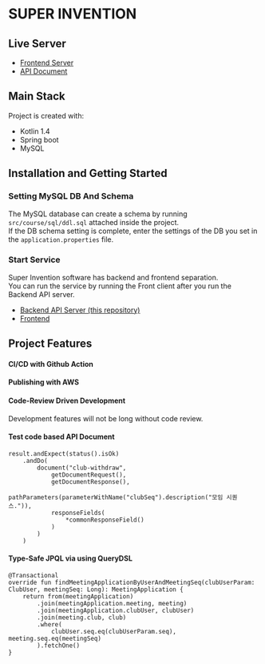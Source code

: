 # SUPER INVENTION

## Live Server
- [Frontend Server](http://mannal.ga)
- [API Document](http://mannal.ga:8080/docs/index.html)

## Main Stack
Project is created with:
- Kotlin 1.4
- Spring boot
- MySQL

## Installation and Getting Started
### Setting MySQL DB And Schema
The MySQL database can create a schema by running `src/course/sql/ddl.sql` attached inside the project.<br>
If the DB schema setting is complete, enter the settings of the DB you set in the `application.properties` file.

### Start Service
Super Invention software has backend and frontend separation.<br>
You can run the service by running the Front client after you run the Backend API server.


- [Backend API Server (this repository)](https://github.com/TASK-FORCE/super-invention)
- [Frontend](https://github.com/TASK-FORCE/super-front)

## Project Features
#### CI/CD with Github Action

#### Publishing with AWS

#### Code-Review Driven Development
Development features will not be long without code review.

#### Test code based API Document
```
result.andExpect(status().isOk)
    .andDo(
        document("club-withdraw",
            getDocumentRequest(),
            getDocumentResponse(),
            pathParameters(parameterWithName("clubSeq").description("모임 시퀀스.")),
            responseFields(
                *commonResponseField()
            )
        )
    )
```
#### Type-Safe JPQL via using QueryDSL
```
@Transactional
override fun findMeetingApplicationByUserAndMeetingSeq(clubUserParam: ClubUser, meetingSeq: Long): MeetingApplication {
    return from(meetingApplication)
        .join(meetingApplication.meeting, meeting)
        .join(meetingApplication.clubUser, clubUser)
        .join(meeting.club, club)
        .where(
            clubUser.seq.eq(clubUserParam.seq), meeting.seq.eq(meetingSeq)
        ).fetchOne()
}
```
